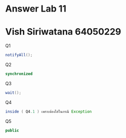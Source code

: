 
# Answer Lab 11

# Vish Siriwatana 64050229

Q1

```java
notifyAll();
```

Q2

```java
synchronized
```

Q3

```java
wait();
```

Q4

```java
inside ( Q4.1 ) เพราะต้องใส่ในกรณี Exception
```

Q5

```java
public
```
